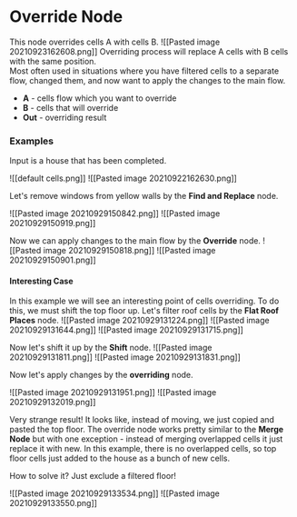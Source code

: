 # Override Node
This node overrides cells A with cells B.
![[Pasted image 20210923162608.png]]
Overriding process will replace A cells with B cells with the same position.  
Most often used in situations where you have filtered cells to a separate flow, changed them, and now want to apply the changes to the main flow.

- **A** - cells flow which you want to override
- **B** - cells that will override 
- **Out** - overriding result

### Examples
Input is a house that has been completed.

![[default cells.png]]
![[Pasted image 20210922162630.png]]

Let's remove windows from yellow walls by the **Find and Replace** node.

![[Pasted image 20210929150842.png]]
![[Pasted image 20210929150919.png]]














Now we can apply changes to the main flow by the **Override** node.
![[Pasted image 20210929150818.png]]
![[Pasted image 20210929150901.png]]



#### Interesting Case

In this example we will see an interesting point of cells overriding. To do this, we must shift the top floor up.
Let's filter roof cells by the **Flat Roof Places** node.
![[Pasted image 20210929131224.png]]
![[Pasted image 20210929131644.png]]
![[Pasted image 20210929131715.png]]

Now let's shift it up by the **Shift** node.
![[Pasted image 20210929131811.png]]
![[Pasted image 20210929131831.png]]

Now let's apply changes by the **overriding** node.

![[Pasted image 20210929131951.png]]
![[Pasted image 20210929132019.png]]

Very strange result! 
It looks like, instead of moving, we just copied and pasted the top floor. The override node works pretty similar to the **Merge Node** but with one exception - instead of merging overlapped cells it just replace it with new. In this example, there is no overlapped cells, so top floor cells just added to the house as a bunch of new cells.

How to solve it? Just exclude a filtered floor!

![[Pasted image 20210929133534.png]]
![[Pasted image 20210929133550.png]]
